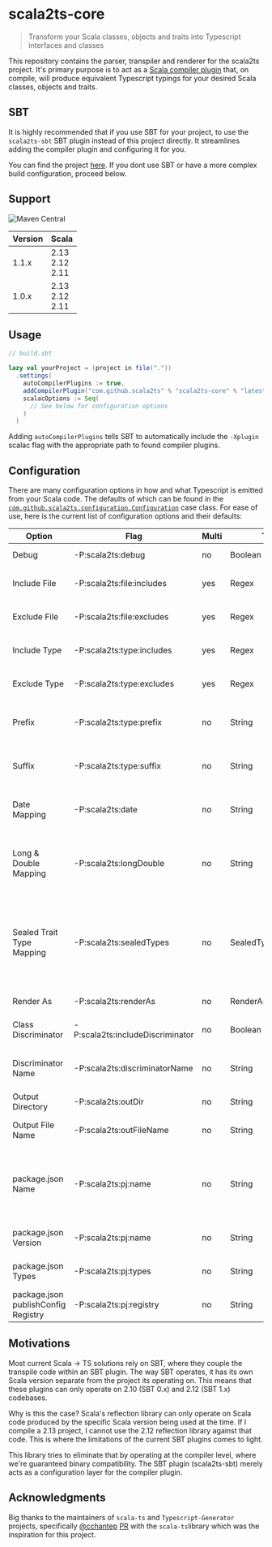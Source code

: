 # scala2ts-core

> Transform your Scala classes, objects and traits into Typescript interfaces and classes

This repository contains the parser, transpiler and renderer for the scala2ts
project. It's primary purpose is to act as a [Scala compiler plugin](https://docs.scala-lang.org/overviews/plugins/index.html) that, on compile, will
produce equivalent Typescript typings for your desired Scala classes, objects and traits.

## SBT

It is highly recommended that if you use SBT for your project, to use the `scala2ts-sbt` SBT plugin
instead of this project directly. It streamlines adding the compiler plugin and configuring it for you.

You can find the project [here](https://github.com/scala2ts/scala2ts-sbt). If you dont use SBT or have a 
more complex build configuration, proceed below.

## Support

![Maven Central](https://img.shields.io/maven-central/v/com.github.scala2ts/scala2ts-core_2.13)

|**Version**|**Scala**|
|---|---|
|1.1.x|2.13<br />2.12<br />2.11|
|1.0.x|2.13<br />2.12<br />2.11|

## Usage

```sbt
// build.sbt

lazy val yourProject = (project in file("."))
  .settings(
    autoCompilerPlugins := true,
    addCompilerPlugin("com.github.scala2ts" % "scala2ts-core" % "latestVersion"),
    scalacOptions := Seq(
      // See below for configuration options
    ) 
  )
```

Adding `autoCompilerPlugins` tells SBT to automatically include the `-Xplugin` scalac flag with the
appropriate path to found compiler plugins.

## Configuration

There are many configuration options in how and what Typescript is emitted from your Scala code. The defaults
of which can be found in the [`com.github.scala2ts.configuration.Configuration`](https://github.com/scala2ts/scala2ts-core/blob/master/src/main/scala/com/github/scala2ts/configuration/Configuration.scala#L3) case class.
For ease of use, here is the current list of configuration options and their defaults:

|**Option**|**Flag**|**Multi**|**Type**|**Default**|**Description**|
|---|---|---|---|---|---|
|Debug|-P:scala2ts:debug|no|Boolean|false|Enable debug logging|
|Include File|-P:scala2ts:file:includes|yes|Regex| |File path to include in compilation|
|Exclude File|-P:scala2ts:file:excludes|yes|Regex| |File path to exclude in compilation|
|Include Type|-P:scala2ts:type:includes|yes|Regex| |Type name to include in compilation|
|Exclude Type|-P:scala2ts:type:excludes|yes|Regex| |Type name to exclude in compilation|
|Prefix|-P:scala2ts:type:prefix|no|String| |A prefix to use in your Typescript names (e.g. I for IInterface)|
|Suffix|-P:scala2ts:type:suffix|no|String| |A suffix to use in your Typescript names (e.g. Data InterfaceData)|
|Date Mapping|-P:scala2ts:date|no|String|AsDate|How to emit Date types (options: AsDate, AsString, AsNumber)|
|Long & Double Mapping|-P:scala2ts:longDouble|no|String|AsString|How to emit Long(s) or Double(s) (options: AsString, AsNumber)|
|Sealed Trait Type Mapping|-P:scala2ts:sealedTypes|no|SealedTypesMapping|None|Emit an enum or type union for a sealed trait/class's members (options: None, AsEnum, AsUnion, AsUnionString)|
|Render As|-P:scala2ts:renderAs|no|RenderAs|Interface|How to render interfaces/classes|
|Class Discriminator|-P:scala2ts:includeDiscriminator|no|Boolean|false|Include a class property that acts as a discriminator|
|Discriminator Name|-P:scala2ts:discriminatorName|no|String|"type"|The name of the class discriminator property|
|Output Directory|-P:scala2ts:outDir|no|String| |What directory to emit files to|
|Output File Name|-P:scala2ts:outFileName|no|String|index.d.ts|The name of the outputted Typescript file|
|package.json Name|-P:scala2ts:pj:name|no|String| |The name to use in package.json. Note: This is the only required field to enable package.json to emit|
|package.json Version|-P:scala2ts:pj:name|no|String| |The version to use in package.json|
|package.json Types|-P:scala2ts:pj:types|no|String| |The path to use in the types field of package.json|
|package.json publishConfig Registry|-P:scala2ts:pj:registry|no|String| |The url to use for an external NPM registry|

## Motivations

Most current Scala -> TS solutions rely on SBT, where they couple the transpile code within an SBT plugin. The way
SBT operates, it has its own Scala version separate from the project its operating on. This means that these plugins
can only operate on 2.10 (SBT 0.x) and 2.12 (SBT 1.x) codebases. 

Why is this the case? Scala's reflection library can only operate on Scala code produced by the specific Scala version
being used at the time. If I compile a 2.13 project, I cannot use the 2.12 reflection library against that code. This 
is where the limitations of the current SBT plugins comes to light.

This library tries to eliminate that by operating at the compiler level, where we're guaranteed binary compatibility.
The SBT plugin (scala2ts-sbt) merely acts as a configuration layer for the compiler plugin.

## Acknowledgments

Big thanks to the maintainers of `scala-ts` and `Typescript-Generator` projects, specifically [@cchantep](https://github.com/cchantep) [PR](https://github.com/scala-ts/scala-ts/pull/20) 
with the `scala-ts`library which was the inspiration for this project.

